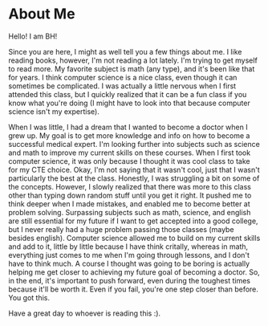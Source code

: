 # About Me
Hello! I am BH!

Since you are here, I might as well tell you a few things about me. I like reading books, however, I'm not reading a lot lately. I'm trying to get myself to read more. My favorite subject is math (any type), and it's been like that for years. I think computer science is a nice class, even though it can sometimes be complicated. I was actually a little nervous when I first attended this class, but I quickly realized that it can be a fun class if you know what you're doing (I might have to look into that because computer science isn't my expertise).

When I was little, I had a dream that I wanted to become a doctor when I grew up. My goal is to get more knowledge and info on how to become a successful medical expert. I'm looking further into subjects such as science and math to improve my current skills on these courses. When I first took computer science, it was only because I thought it was cool class to take for my CTE choice. Okay, I'm not saying that it wasn't cool, just that I wasn't particularly the best at the class. Honestly, I was struggling a bit on some of the concepts. However, I slowly realized that there was more to this class other than typing down random stuff until you get it right. It pushed me to think deeper when I made mistakes, and enabled me to become better at problem solving. Surpassing subjects such as math, science, and english are still essential for my future if I want to get accepted into a good college, but I never really had a huge problem passing those classes (maybe besides english). Computer science allowed me to build on my current skills and add to it, little by little because I have think critally, whereas in math, everything just comes to me when I'm going through lessons, and I don't have to think much. A course I thought was going to be boring is actually helping me get closer to achieving my future goal of becoming a doctor. So, in the end, it's important to push forward, even during the toughest times because it'll be worth it. Even if you fail, you're one step closer than before. You got this. 

Have a great day to whoever is reading this :). 
